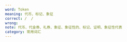 ```yaml
---
word: Token
meaning: 代币、标记、象征
correct: /  /
wrong: 
note: 代币、代金券、礼券、象征、象征性的、标记、证明、象征性代表
category: 常用词汇
---
```

